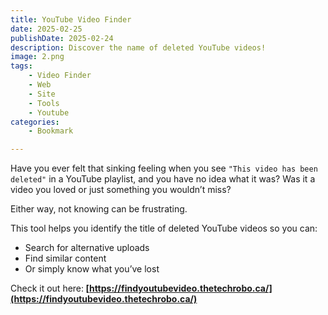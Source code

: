 ```yaml
---
title: YouTube Video Finder
date: 2025-02-25
publishDate: 2025-02-24
description: Discover the name of deleted YouTube videos!
image: 2.png
tags:
    - Video Finder
    - Web
    - Site
    - Tools
    - Youtube
categories:
    - Bookmark

---
```


Have you ever felt that sinking feeling when you see `"This video has been deleted"` in a YouTube playlist, and you have no idea what it was? Was it a video you loved or just something you wouldn’t miss?

Either way, not knowing can be frustrating.

This tool helps you identify the title of deleted YouTube videos so you can:

*    Search for alternative uploads
*    Find similar content
*    Or simply know what you’ve lost

 Check it out here:<b> [https://findyoutubevideo.thetechrobo.ca/](https://findyoutubevideo.thetechrobo.ca/)</b>

